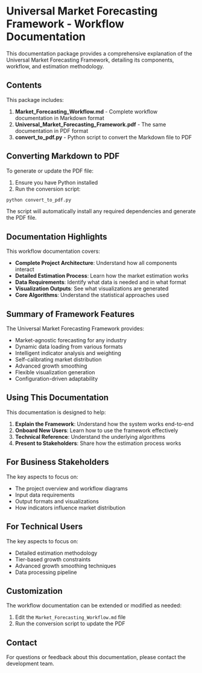 # Universal Market Forecasting Framework - Workflow Documentation

This documentation package provides a comprehensive explanation of the Universal Market Forecasting Framework, detailing its components, workflow, and estimation methodology.

## Contents

This package includes:

1. **Market_Forecasting_Workflow.md** - Complete workflow documentation in Markdown format
2. **Universal_Market_Forecasting_Framework.pdf** - The same documentation in PDF format
3. **convert_to_pdf.py** - Python script to convert the Markdown file to PDF

## Converting Markdown to PDF

To generate or update the PDF file:

1. Ensure you have Python installed
2. Run the conversion script:

```bash
python convert_to_pdf.py
```

The script will automatically install any required dependencies and generate the PDF file.

## Documentation Highlights

This workflow documentation covers:

- **Complete Project Architecture**: Understand how all components interact
- **Detailed Estimation Process**: Learn how the market estimation works
- **Data Requirements**: Identify what data is needed and in what format
- **Visualization Outputs**: See what visualizations are generated
- **Core Algorithms**: Understand the statistical approaches used

## Summary of Framework Features

The Universal Market Forecasting Framework provides:

- Market-agnostic forecasting for any industry
- Dynamic data loading from various formats
- Intelligent indicator analysis and weighting
- Self-calibrating market distribution
- Advanced growth smoothing
- Flexible visualization generation
- Configuration-driven adaptability

## Using This Documentation

This documentation is designed to help:

1. **Explain the Framework**: Understand how the system works end-to-end
2. **Onboard New Users**: Learn how to use the framework effectively
3. **Technical Reference**: Understand the underlying algorithms
4. **Present to Stakeholders**: Share how the estimation process works

## For Business Stakeholders

The key aspects to focus on:

- The project overview and workflow diagrams
- Input data requirements
- Output formats and visualizations
- How indicators influence market distribution

## For Technical Users

The key aspects to focus on:

- Detailed estimation methodology
- Tier-based growth constraints
- Advanced growth smoothing techniques
- Data processing pipeline

## Customization

The workflow documentation can be extended or modified as needed:

1. Edit the `Market_Forecasting_Workflow.md` file
2. Run the conversion script to update the PDF

## Contact

For questions or feedback about this documentation, please contact the development team. 